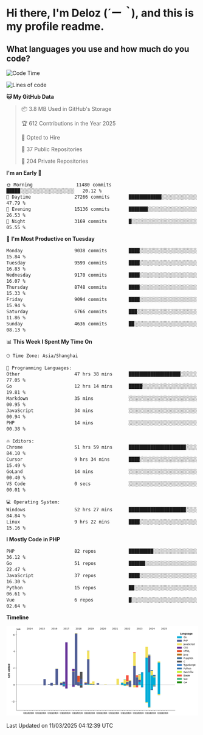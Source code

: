 # **Hi there, I'm Deloz (*´ー｀*), and this is my profile readme.**

## **What languages you use and how much do you code?**

<!--START_SECTION:waka-->
![Code Time](http://img.shields.io/badge/Code%20Time-5%2C872%20hrs%2022%20mins-blue)

![Lines of code](https://img.shields.io/badge/From%20Hello%20World%20I%27ve%20Written-49.3%20million%20lines%20of%20code-blue)

**🐱 My GitHub Data** 

> 📦 3.8 MB Used in GitHub's Storage 
 > 
> 🏆 612 Contributions in the Year 2025
 > 
> 💼 Opted to Hire
 > 
> 📜 37 Public Repositories 
 > 
> 🔑 204 Private Repositories 
 > 
**I'm an Early 🐤** 

```text
🌞 Morning                11480 commits       █████░░░░░░░░░░░░░░░░░░░░   20.12 % 
🌆 Daytime                27266 commits       ████████████░░░░░░░░░░░░░   47.79 % 
🌃 Evening                15136 commits       ███████░░░░░░░░░░░░░░░░░░   26.53 % 
🌙 Night                  3169 commits        █░░░░░░░░░░░░░░░░░░░░░░░░   05.55 % 
```
📅 **I'm Most Productive on Tuesday** 

```text
Monday                   9038 commits        ████░░░░░░░░░░░░░░░░░░░░░   15.84 % 
Tuesday                  9599 commits        ████░░░░░░░░░░░░░░░░░░░░░   16.83 % 
Wednesday                9170 commits        ████░░░░░░░░░░░░░░░░░░░░░   16.07 % 
Thursday                 8748 commits        ████░░░░░░░░░░░░░░░░░░░░░   15.33 % 
Friday                   9094 commits        ████░░░░░░░░░░░░░░░░░░░░░   15.94 % 
Saturday                 6766 commits        ███░░░░░░░░░░░░░░░░░░░░░░   11.86 % 
Sunday                   4636 commits        ██░░░░░░░░░░░░░░░░░░░░░░░   08.13 % 
```


📊 **This Week I Spent My Time On** 

```text
🕑︎ Time Zone: Asia/Shanghai

💬 Programming Languages: 
Other                    47 hrs 38 mins      ███████████████████░░░░░░   77.05 % 
Go                       12 hrs 14 mins      █████░░░░░░░░░░░░░░░░░░░░   19.81 % 
Markdown                 35 mins             ░░░░░░░░░░░░░░░░░░░░░░░░░   00.95 % 
JavaScript               34 mins             ░░░░░░░░░░░░░░░░░░░░░░░░░   00.94 % 
PHP                      14 mins             ░░░░░░░░░░░░░░░░░░░░░░░░░   00.38 % 

🔥 Editors: 
Chrome                   51 hrs 59 mins      █████████████████████░░░░   84.10 % 
Cursor                   9 hrs 34 mins       ████░░░░░░░░░░░░░░░░░░░░░   15.49 % 
GoLand                   14 mins             ░░░░░░░░░░░░░░░░░░░░░░░░░   00.40 % 
VS Code                  0 secs              ░░░░░░░░░░░░░░░░░░░░░░░░░   00.01 % 

💻 Operating System: 
Windows                  52 hrs 27 mins      █████████████████████░░░░   84.84 % 
Linux                    9 hrs 22 mins       ████░░░░░░░░░░░░░░░░░░░░░   15.16 % 
```

**I Mostly Code in PHP** 

```text
PHP                      82 repos            █████████░░░░░░░░░░░░░░░░   36.12 % 
Go                       51 repos            ██████░░░░░░░░░░░░░░░░░░░   22.47 % 
JavaScript               37 repos            ████░░░░░░░░░░░░░░░░░░░░░   16.30 % 
Python                   15 repos            ██░░░░░░░░░░░░░░░░░░░░░░░   06.61 % 
Vue                      6 repos             █░░░░░░░░░░░░░░░░░░░░░░░░   02.64 % 
```



**Timeline**

![Lines of Code chart](https://raw.githubusercontent.com/deloz/deloz/main/assets/bar_graph.png)


 Last Updated on 11/03/2025 04:12:39 UTC
<!--END_SECTION:waka-->
